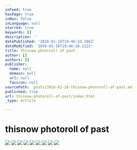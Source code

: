 ```yaml
---
inFeed: true
hasPage: true
inNav: false
inLanguage: null
starred: true
keywords: []
description: ''
datePublished: '2016-01-16T19:46:33.786Z'
dateModified: '2016-01-16T19:46:16.112Z'
title: thisnow photoroll of past
author: []
authors: []
publisher:
  name: null
  domain: null
  url: null
  favicon: null
sourcePath: _posts/2016-01-16-thisnow-photoroll-of-past.md
published: true
url: thisnow-photoroll-of-past/index.html
_type: Article

---
```

# thisnow photoroll of past
![](https://the-grid-user-content.s3-us-west-2.amazonaws.com/dda4662e-28c8-4c33-b639-35229e173e24.png)
![](https://the-grid-user-content.s3-us-west-2.amazonaws.com/ed997e80-3871-48e8-b11d-9957ba141ab7.jpg)
![](https://the-grid-user-content.s3-us-west-2.amazonaws.com/d01145aa-af1b-419c-9445-01ee27dd77c3.jpg)
![](https://the-grid-user-content.s3-us-west-2.amazonaws.com/2ab3fe75-6685-46f7-ad7e-678b592fb3b1.jpg)
![](https://the-grid-user-content.s3-us-west-2.amazonaws.com/fa07c2b5-1bc1-4353-8ebb-722dabb0f46b.jpg)
![](https://the-grid-user-content.s3-us-west-2.amazonaws.com/c66c0929-fc6c-4fdd-abc6-3886d81033f3.jpg)
![](https://the-grid-user-content.s3-us-west-2.amazonaws.com/ddf05632-8fbc-4a55-9dcb-f493a52f6d5f.jpg)
![](https://the-grid-user-content.s3-us-west-2.amazonaws.com/1e6a2352-3b7a-49ab-8ca2-eaa31a633516.jpg)
![](https://the-grid-user-content.s3-us-west-2.amazonaws.com/c4fc524d-f171-4317-8fd7-6fe611b200fc.jpg)
